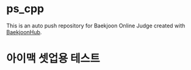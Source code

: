 # ps_cpp
This is an auto push repository for Baekjoon Online Judge created with [BaekjoonHub](https://github.com/BaekjoonHub/BaekjoonHub).


# 아이맥 셋업용 테스트